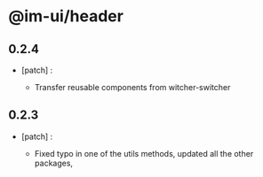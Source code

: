 # @im-ui/header

## 0.2.4
- [patch] :

  - Transfer reusable components from witcher-switcher

## 0.2.3
- [patch] :

  - Fixed typo in one of the utils methods, updated all the other packages,
